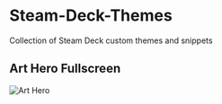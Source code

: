 # Steam-Deck-Themes
Collection of Steam Deck custom themes and snippets

## Art Hero Fullscreen

![Art Hero](https://github.com/TomC17/Steam-Deck-Themes/blob/main/gallery/Art%20Hero.jpg)
